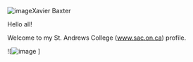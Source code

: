 ![image](https://github.com/xavierbaxter1/xavierbaxter1/assets/156106709/9ffee92a-f5c6-45f8-a2cd-a80f79661dbc)Xavier Baxter

Hello all!

Welcome to my St. Andrews College (www.sac.on.ca) profile.



![![image](https://github.com/xavierbaxter1/xavierbaxter1/assets/156106709/b139652d-49c5-493a-afce-d627974da301)
]
